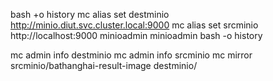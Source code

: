 bash +o history
mc alias set destminio http://minio.diut.svc.cluster.local:9000 <minioadminuser> <minioadminpassword>
mc alias set srcminio http://localhost:9000 minioadmin minioadmin
bash -o history

mc admin info destminio
mc admin info srcminio
mc mirror srcminio/bathanghai-result-image destminio/
